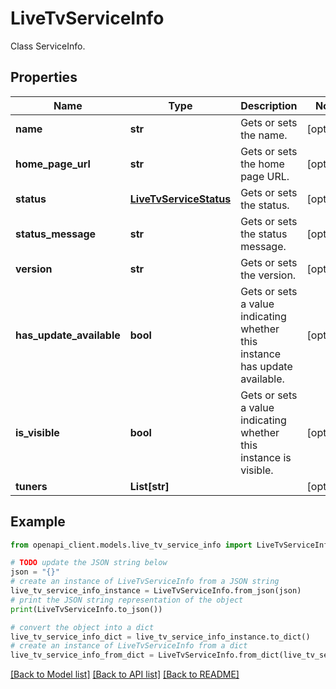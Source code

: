 # LiveTvServiceInfo

Class ServiceInfo.

## Properties

Name | Type | Description | Notes
------------ | ------------- | ------------- | -------------
**name** | **str** | Gets or sets the name. | [optional] 
**home_page_url** | **str** | Gets or sets the home page URL. | [optional] 
**status** | [**LiveTvServiceStatus**](LiveTvServiceStatus.md) | Gets or sets the status. | [optional] 
**status_message** | **str** | Gets or sets the status message. | [optional] 
**version** | **str** | Gets or sets the version. | [optional] 
**has_update_available** | **bool** | Gets or sets a value indicating whether this instance has update available. | [optional] 
**is_visible** | **bool** | Gets or sets a value indicating whether this instance is visible. | [optional] 
**tuners** | **List[str]** |  | [optional] 

## Example

```python
from openapi_client.models.live_tv_service_info import LiveTvServiceInfo

# TODO update the JSON string below
json = "{}"
# create an instance of LiveTvServiceInfo from a JSON string
live_tv_service_info_instance = LiveTvServiceInfo.from_json(json)
# print the JSON string representation of the object
print(LiveTvServiceInfo.to_json())

# convert the object into a dict
live_tv_service_info_dict = live_tv_service_info_instance.to_dict()
# create an instance of LiveTvServiceInfo from a dict
live_tv_service_info_from_dict = LiveTvServiceInfo.from_dict(live_tv_service_info_dict)
```
[[Back to Model list]](../README.md#documentation-for-models) [[Back to API list]](../README.md#documentation-for-api-endpoints) [[Back to README]](../README.md)



